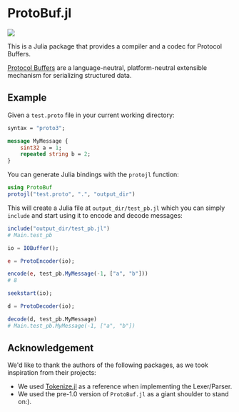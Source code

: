 # ProtoBuf.jl

[![][docs-dev-img]][docs-dev-url]

This is a Julia package that provides a compiler and a codec for Protocol Buffers.

[Protocol Buffers](https://developers.google.com/protocol-buffers) are a language-neutral, platform-neutral extensible mechanism for serializing structured data.

## Example

Given a `test.proto` file in your current working directory:
```protobuf
syntax = "proto3";

message MyMessage {
    sint32 a = 1;
    repeated string b = 2;
}
```
You can generate Julia bindings with the `protojl` function:
```julia
using ProtoBuf
protojl("test.proto", ".", "output_dir")
```

This will create a Julia file at `output_dir/test_pb.jl` which you can simply `include` and start using it to encode and decode messages:

```julia
include("output_dir/test_pb.jl")
# Main.test_pb

io = IOBuffer();

e = ProtoEncoder(io);

encode(e, test_pb.MyMessage(-1, ["a", "b"]))
# 8

seekstart(io);

d = ProtoDecoder(io);

decode(d, test_pb.MyMessage)
# Main.test_pb.MyMessage(-1, ["a", "b"])
```
## Acknowledgement

We'd like to thank the authors of the following packages, as we took inspiration from their projects:

* We used [Tokenize.jl](https://github.com/JuliaLang/Tokenize.jl) as a reference when implementing the Lexer/Parser.
* We used the pre-1.0 version of `ProtoBuf.jl` as a giant shoulder to stand on:).

[docs-dev-img]: https://img.shields.io/badge/docs-dev-blue.svg
[docs-dev-url]: https://juliaio.github.io/ProtoBuf.jl/dev/
